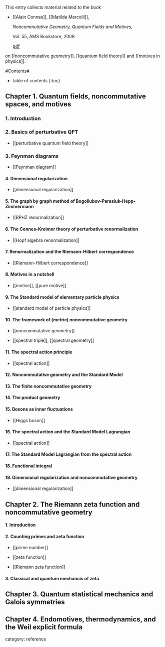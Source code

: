 This entry collects material related to the book

* [[Alain Connes]], [[Matilde Marcolli]], 

  _Noncommutative Geometry, Quantum Fields and Motives_,

  Vol. 55, AMS Bookstore, 2008 

  [pdf](http://www.alainconnes.org/docs/bookwebfinal.pdf)

on [[noncommutative geometry]], [[quantum field theory]] and [[motives in physics]].


#Contents#
* table of contents
{:toc}

## Chapter 1. Quantum fields, noncommutative spaces, and motives

### 1. Introduction

### 2. Basics of perturbative QFT

* [[perturbative quantum field theory]]

### 3. Feynman diagrams

* [[Feynman diagram]]

#### 4. Dimensional regularization

* [[dimensional regularization]]

#### 5. The graph by graph method of Bogoliubov-Parasiuk-Hepp-Zimmermann

* [[BPHZ renormalization]]

#### 6. The Connes-Kreimer theory of perturbative renormalization

* [[Hopf algebra renormalization]]

#### 7. Renormalization and the Riemann-Hilbert correspondence 

* [[Riemann-Hilbert correspondence]]

#### 8. Motives in a nutshell

* [[motive]], [[pure motive]]

#### 9. The Standard model of elementary particle physics

* [[standard model of particle physics]]

#### 10. The framework of (metric) noncommutative geometry

* [[noncommutative geometry]]

* [[spectral triple]], [[spectral geometry]]

#### 11. The spectral action principle

* [[spectral action]]

#### 12. Noncommutative geometry and the Standard Model

#### 13. The finite noncommutative geometry

#### 14. The product geometry

#### 15. Bosons as inner fluctuations

* [[Higgs boson]]

#### 16. The spectral action and the Standard Model Lagrangian

* [[spectral action]]

#### 17. The Standard Model Lagrangian from the spectral action

#### 18. Functional integral

#### 19. Dimensional regularization and noncommutative geometry

* [[dimensional regularization]]



## Chapter 2. The Riemann zeta function and noncommutative geometry

#### 1. Introduction

#### 2. Counting primes and zeta function

* [[prime number]]

* [[zeta function]]

* [[Riemann zeta function]]

#### 3. Classical and quantum mechancis of zeta

## Chapter 3. Quantum statistical mechanics and Galois symmetries

## Chapter 4. Endomotives, thermodynamics, and the Weil explicit formula

category: reference